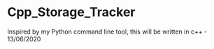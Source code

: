 # Cpp_Storage_Tracker
Inspired by my Python command line tool, this will be written in c++ - 13/06/2020
